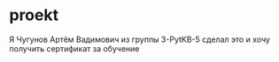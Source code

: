# proekt
Я Чугунов Артём Вадимович из группы 3-PytKB-5 сделал это и хочу получить сертификат за обучение
